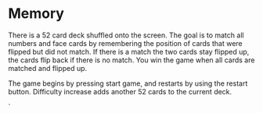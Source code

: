 # Memory

There is a 52 card deck shuffled onto the screen. The goal is to match all numbers and face cards by remembering the position of cards that were flipped but did not match. If there is a match the two cards stay flipped up, the cards flip back if there is no match. You win the game when all cards are matched and flipped up.


The game begins by pressing start game, and restarts by using the restart button. Difficulty increase adds another 52 cards to the current deck.














`






















